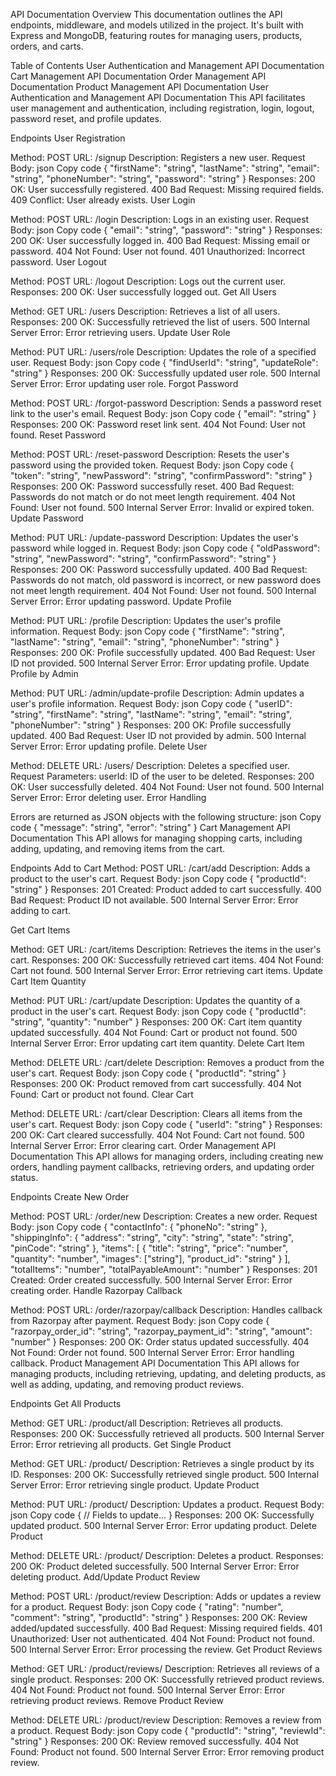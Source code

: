 API Documentation
Overview
This documentation outlines the API endpoints, middleware, and models utilized in the project. It's built with Express and MongoDB, featuring routes for managing users, products, orders, and carts.

Table of Contents
User Authentication and Management API Documentation
Cart Management API Documentation
Order Management API Documentation
Product Management API Documentation
User Authentication and Management API Documentation
This API facilitates user management and authentication, including registration, login, logout, password reset, and profile updates.

Endpoints
User Registration

Method: POST
URL: /signup
Description: Registers a new user.
Request Body:
json
Copy code
{
"firstName": "string",
"lastName": "string",
"email": "string",
"phoneNumber": "string",
"password": "string"
}
Responses:
200 OK: User successfully registered.
400 Bad Request: Missing required fields.
409 Conflict: User already exists.
User Login

Method: POST
URL: /login
Description: Logs in an existing user.
Request Body:
json
Copy code
{
"email": "string",
"password": "string"
}
Responses:
200 OK: User successfully logged in.
400 Bad Request: Missing email or password.
404 Not Found: User not found.
401 Unauthorized: Incorrect password.
User Logout

Method: POST
URL: /logout
Description: Logs out the current user.
Responses:
200 OK: User successfully logged out.
Get All Users

Method: GET
URL: /users
Description: Retrieves a list of all users.
Responses:
200 OK: Successfully retrieved the list of users.
500 Internal Server Error: Error retrieving users.
Update User Role

Method: PUT
URL: /users/role
Description: Updates the role of a specified user.
Request Body:
json
Copy code
{
"findUserId": "string",
"updateRole": "string"
}
Responses:
200 OK: Successfully updated user role.
500 Internal Server Error: Error updating user role.
Forgot Password

Method: POST
URL: /forgot-password
Description: Sends a password reset link to the user's email.
Request Body:
json
Copy code
{
"email": "string"
}
Responses:
200 OK: Password reset link sent.
404 Not Found: User not found.
Reset Password

Method: POST
URL: /reset-password
Description: Resets the user's password using the provided token.
Request Body:
json
Copy code
{
"token": "string",
"newPassword": "string",
"confirmPassword": "string"
}
Responses:
200 OK: Password successfully reset.
400 Bad Request: Passwords do not match or do not meet length requirement.
404 Not Found: User not found.
500 Internal Server Error: Invalid or expired token.
Update Password

Method: PUT
URL: /update-password
Description: Updates the user's password while logged in.
Request Body:
json
Copy code
{
"oldPassword": "string",
"newPassword": "string",
"confirmPassword": "string"
}
Responses:
200 OK: Password successfully updated.
400 Bad Request: Passwords do not match, old password is incorrect, or new password does not meet length requirement.
404 Not Found: User not found.
500 Internal Server Error: Error updating password.
Update Profile

Method: PUT
URL: /profile
Description: Updates the user's profile information.
Request Body:
json
Copy code
{
"firstName": "string",
"lastName": "string",
"email": "string",
"phoneNumber": "string"
}
Responses:
200 OK: Profile successfully updated.
400 Bad Request: User ID not provided.
500 Internal Server Error: Error updating profile.
Update Profile by Admin

Method: PUT
URL: /admin/update-profile
Description: Admin updates a user's profile information.
Request Body:
json
Copy code
{
"userID": "string",
"firstName": "string",
"lastName": "string",
"email": "string",
"phoneNumber": "string"
}
Responses:
200 OK: Profile successfully updated.
400 Bad Request: User ID not provided by admin.
500 Internal Server Error: Error updating profile.
Delete User

Method: DELETE
URL: /users/
Description: Deletes a specified user.
Request Parameters:
userId: ID of the user to be deleted.
Responses:
200 OK: User successfully deleted.
404 Not Found: User not found.
500 Internal Server Error: Error deleting user.
Error Handling

Errors are returned as JSON objects with the following structure:
json
Copy code
{
"message": "string",
"error": "string"
}
Cart Management API Documentation
This API allows for managing shopping carts, including adding, updating, and removing items from the cart.

Endpoints
Add to Cart
Method: POST
URL: /cart/add
Description: Adds a product to the user's cart.
Request Body:
json
Copy code
{
"productId": "string"
}
Responses:
201 Created: Product added to cart successfully.
400 Bad Request: Product ID not available.
500 Internal Server Error: Error adding to cart.

Get Cart Items

Method: GET
URL: /cart/items
Description: Retrieves the items in the user's cart.
Responses:
200 OK: Successfully retrieved cart items.
404 Not Found: Cart not found.
500 Internal Server Error: Error retrieving cart items.
Update Cart Item Quantity

Method: PUT
URL: /cart/update
Description: Updates the quantity of a product in the user's cart.
Request Body:
json
Copy code
{
"productId": "string",
"quantity": "number"
}
Responses:
200 OK: Cart item quantity updated successfully.
404 Not Found: Cart or product not found.
500 Internal Server Error: Error updating cart item quantity.
Delete Cart Item

Method: DELETE
URL: /cart/delete
Description: Removes a product from the user's cart.
Request Body:
json
Copy code
{
"productId": "string"
}
Responses:
200 OK: Product removed from cart successfully.
404 Not Found: Cart or product not found.
Clear Cart

Method: DELETE
URL: /cart/clear
Description: Clears all items from the user's cart.
Request Body:
json
Copy code
{
"userId": "string"
}
Responses:
200 OK: Cart cleared successfully.
404 Not Found: Cart not found.
500 Internal Server Error: Error clearing cart.
Order Management API Documentation
This API allows for managing orders, including creating new orders, handling payment callbacks, retrieving orders, and updating order status.

Endpoints
Create New Order

Method: POST
URL: /order/new
Description: Creates a new order.
Request Body:
json
Copy code
{
"contactInfo": {
"phoneNo": "string"
},
"shippingInfo": {
"address": "string",
"city": "string",
"state": "string",
"pinCode": "string"
},
"items": [
{
"title": "string",
"price": "number",
"quantity": "number",
"images": ["string"],
"product_id": "string"
}
],
"totalItems": "number",
"totalPayableAmount": "number"
}
Responses:
201 Created: Order created successfully.
500 Internal Server Error: Error creating order.
Handle Razorpay Callback

Method: POST
URL: /order/razorpay/callback
Description: Handles callback from Razorpay after payment.
Request Body:
json
Copy code
{
"razorpay_order_id": "string",
"razorpay_payment_id": "string",
"amount": "number"
}
Responses:
200 OK: Order status updated successfully.
404 Not Found: Order not found.
500 Internal Server Error: Error handling callback.
Product Management API Documentation
This API allows for managing products, including retrieving, updating, and deleting products, as well as adding, updating, and removing product reviews.

Endpoints
Get All Products

Method: GET
URL: /product/all
Description: Retrieves all products.
Responses:
200 OK: Successfully retrieved all products.
500 Internal Server Error: Error retrieving all products.
Get Single Product

Method: GET
URL: /product/
Description: Retrieves a single product by its ID.
Responses:
200 OK: Successfully retrieved single product.
500 Internal Server Error: Error retrieving single product.
Update Product

Method: PUT
URL: /product/
Description: Updates a product.
Request Body:
json
Copy code
{
// Fields to update...
}
Responses:
200 OK: Successfully updated product.
500 Internal Server Error: Error updating product.
Delete Product

Method: DELETE
URL: /product/
Description: Deletes a product.
Responses:
200 OK: Product deleted successfully.
500 Internal Server Error: Error deleting product.
Add/Update Product Review

Method: POST
URL: /product/review
Description: Adds or updates a review for a product.
Request Body:
json
Copy code
{
"rating": "number",
"comment": "string",
"productId": "string"
}
Responses:
200 OK: Review added/updated successfully.
400 Bad Request: Missing required fields.
401 Unauthorized: User not authenticated.
404 Not Found: Product not found.
500 Internal Server Error: Error processing the review.
Get Product Reviews

Method: GET
URL: /product/reviews/
Description: Retrieves all reviews of a single product.
Responses:
200 OK: Successfully retrieved product reviews.
404 Not Found: Product not found.
500 Internal Server Error: Error retrieving product reviews.
Remove Product Review

Method: DELETE
URL: /product/review
Description: Removes a review from a product.
Request Body:
json
Copy code
{
"productId": "string",
"reviewId": "string"
}
Responses:
200 OK: Review removed successfully.
404 Not Found: Product not found.
500 Internal Server Error: Error removing product review.
